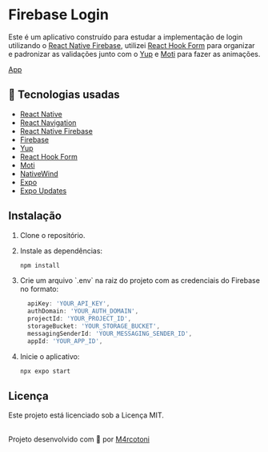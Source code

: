 # Firebase Login
Este é um aplicativo construído para estudar a implementação de login utilizando o [React Native Firebase](https://rnfirebase.io/), utilizei [React Hook Form](https://react-hook-form.com/) para organizar e padronizar as validações junto com  o [Yup](https://github.com/jquense/yup) e [Moti](https://moti.fyi/) para fazer as animações.

[App](.github/fire.mp4)

##  🚀 Tecnologias usadas

- [React Native](https://reactnative.dev/)
- [React Navigation](https://reactnavigation.org/)
- [React Native Firebase](https://rnfirebase.io/)
- [Firebase](https://firebase.google.com/)
- [Yup](https://github.com/jquense/yup)
- [React Hook Form](https://react-hook-form.com/)
- [Moti](https://moti.fyi/)
- [NativeWind](https://github.com/native-ly/native-wind)
- [Expo](https://expo.io/)
- [Expo Updates](https://docs.expo.io/bare/updating-your-app/)

## Instalação

1. Clone o repositório.
2. Instale as dependências:

   ```bash
   npm install
   ```

3. Crie um arquivo \`.env\` na raiz do projeto com as credenciais do Firebase no formato:

   ```js
     apiKey: 'YOUR_API_KEY',
     authDomain: 'YOUR_AUTH_DOMAIN',
     projectId: 'YOUR_PROJECT_ID',
     storageBucket: 'YOUR_STORAGE_BUCKET',
     messagingSenderId: 'YOUR_MESSAGING_SENDER_ID',
     appId: 'YOUR_APP_ID',
   ```

4. Inicie o aplicativo:

   ```bash
   npx expo start
   ```

## Licença

Este projeto está licenciado sob a Licença MIT.
<br></br>

Projeto desenvolvido com 🤍 por [M4rcotoni](https://github.com/m4rcotoni)

